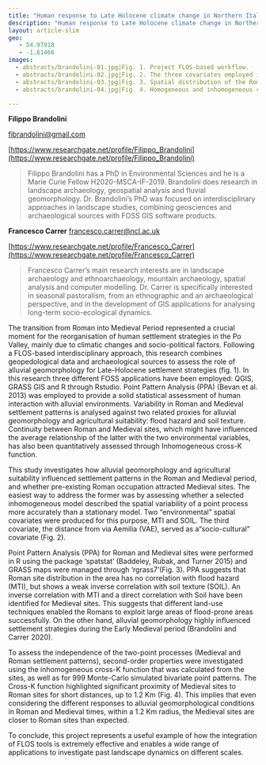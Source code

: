 ```yaml
---
title: "Human response to Late Holocene climate change in Northern Italy: integration of geomorphological and archaeological data through a FLOS-based workflow"
description: "Human response to Late Holocene climate change in Northern Italy: integration of geomorphological and archaeological data through a FLOS-based workflow"
layout: article-slim
geo:
   - 54.97918
   - -1.61466
images:
  - abstracts/brandolini-01.jpg|Fig. 1. Project FLOS-based workflow.
  - abstracts/brandolini-02.jpg|Fig. 2. The three covariates employed in the PPA. From the left MTI, SOIL, VAE.
  - abstracts/brandolini-03.jpg|Fig. 3. Spatial distribution of the Roman Point Pattern (white dots) and the Medieval Point Pattern (black dots) within the study area (bounded region).
  - abstracts/brandolini-04.jpg|Fig. 4. Homogeneous and inhomogeneous cross-K function measurements.

---
```



**Filippo Brandolini**

[fibrandolini@gmail.com](mailto:fibrandolini@gmail.com)

[https://www.researchgate.net/profile/Filippo_Brandolini](https://www.researchgate.net/profile/Filippo_Brandolini)

> Filippo Brandolini has a PhD in Environmental Sciences and he is a Marie Curie Fellow H2020-MSCA-IF-2019. Brandolini does research in landscape archaeology, geospatial analysis and fluvial geomorphology. Dr. Brandolini’s PhD was focused on interdisciplinary approaches in landscape studies, combining geosciences and archaeological sources with FOSS GIS software products.

**Francesco Carrer**
[francesco.carrer@ncl.ac.uk](mailto:francesco.carrer@ncl.ac.uk)

[https://www.researchgate.net/profile/Francesco_Carrer](https://www.researchgate.net/profile/Francesco_Carrer)

>Francesco Carrer’s main  research interests are in landscape archaeology and ethnoarchaeology, mountain archaeology, spatial analysis and computer modelling. Dr. Carrer is specifically interested in seasonal pastoralism, from an ethnographic and an archaeological perspective, and in the development of GIS applications for analysing long-term socio-ecological dynamics.

The transition from Roman into Medieval Period represented a crucial moment for the reorganisation of human settlement strategies in the Po Valley, mainly due to climatic changes and socio-political factors. Following a FLOS-based interdisciplinary approach, this research combines geopedological data and archaeological sources to assess the role of alluvial geomorphology for Late-Holocene settlement strategies (fig. 1).
In this research three different FOSS applications have been employed: QGIS, GRASS GIS and R through Rstudio. Point Pattern Analysis (PPA) (Bevan et al. 2013) was employed to provide a solid statistical assessment of human interaction with alluvial environments. Variability in Roman and Medieval settlement patterns is analysed against two related proxies for alluvial geomorphology and agricultural suitability: flood hazard and soil texture. Continuity between Roman and Medieval sites, which might have influenced the average relationship of the latter with the two environmental variables, has also been quantitatively assessed through Inhomogeneous cross-K function.

This study investigates how alluvial geomorphology and agricultural suitability influenced settlement patterns in the Roman and Medieval period, and whether pre-existing Roman occupation attracted Medieval sites. The easiest way to address the former was by assessing whether a selected inhomogeneous model described the spatial variability of a point process more accurately than a stationary model. Two “environmental” spatial covariates were produced for this purpose, MTI and SOIL. The third covariate, the distance from via Aemilia (VAE), served as a“socio-cultural” covariate (Fig. 2).

Point Pattern Analysis (PPA) for Roman and Medieval sites were performed in R using the package ‘spatstat’ (Baddeley, Rubak, and Turner 2015) and GRASS maps were managed through ‘rgrass7’(Fig. 3). PPA suggests that Roman site distribution in the area has no correlation with flood hazard (MTI), but shows a weak inverse correlation with soil texture (SOIL). An inverse correlation with MTI and a direct correlation with Soil have been identified for Medieval sites. This suggests that different land-use techniques enabled the Romans to exploit large areas of flood-prone areas successfully. On the other hand, alluvial geomorphology highly influenced settlement strategies during the Early Medieval period (Brandolini and Carrer 2020). 

To assess the independence of the two-point processes (Medieval and Roman settlement patterns), second-order properties were investigated using the inhomogeneous cross-K function that was calculated from the sites, as well as for 999 Monte-Carlo simulated bivariate point patterns. The Cross-K function highlighted significant proximity of Medieval sites to Roman sites for short distances, up to 1.2 Km (Fig. 4). This implies that even considering the different responses to alluvial geomorphological conditions in Roman and Medieval times, within a 1.2 Km radius, the Medieval sites are closer to Roman sites than expected.

To conclude, this project represents a useful example of how the integration of FLOS tools is extremely effective and enables a wide range of applications to investigate past landscape dynamics on different scales.

